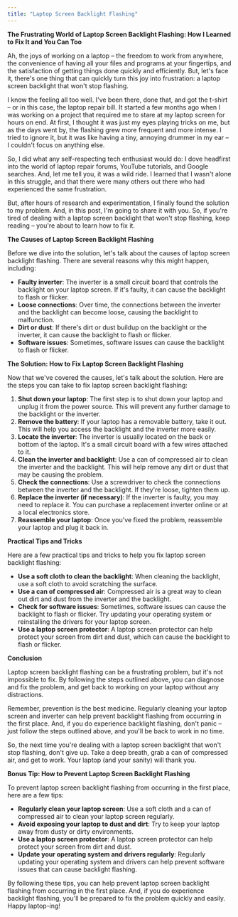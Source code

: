 ```yaml
---
title: "Laptop Screen Backlight Flashing"
---
```


**The Frustrating World of Laptop Screen Backlight Flashing: How I Learned to Fix It and You Can Too**

 Ah, the joys of working on a laptop – the freedom to work from anywhere, the convenience of having all your files and programs at your fingertips, and the satisfaction of getting things done quickly and efficiently. But, let's face it, there's one thing that can quickly turn this joy into frustration: a laptop screen backlight that won't stop flashing.

I know the feeling all too well. I've been there, done that, and got the t-shirt – or in this case, the laptop repair bill. It started a few months ago when I was working on a project that required me to stare at my laptop screen for hours on end. At first, I thought it was just my eyes playing tricks on me, but as the days went by, the flashing grew more frequent and more intense. I tried to ignore it, but it was like having a tiny, annoying drummer in my ear – I couldn't focus on anything else.

So, I did what any self-respecting tech enthusiast would do: I dove headfirst into the world of laptop repair forums, YouTube tutorials, and Google searches. And, let me tell you, it was a wild ride. I learned that I wasn't alone in this struggle, and that there were many others out there who had experienced the same frustration.

But, after hours of research and experimentation, I finally found the solution to my problem. And, in this post, I'm going to share it with you. So, if you're tired of dealing with a laptop screen backlight that won't stop flashing, keep reading – you're about to learn how to fix it.

**The Causes of Laptop Screen Backlight Flashing**

Before we dive into the solution, let's talk about the causes of laptop screen backlight flashing. There are several reasons why this might happen, including:

* **Faulty inverter**: The inverter is a small circuit board that controls the backlight on your laptop screen. If it's faulty, it can cause the backlight to flash or flicker.
* **Loose connections**: Over time, the connections between the inverter and the backlight can become loose, causing the backlight to malfunction.
* **Dirt or dust**: If there's dirt or dust buildup on the backlight or the inverter, it can cause the backlight to flash or flicker.
* **Software issues**: Sometimes, software issues can cause the backlight to flash or flicker.

**The Solution: How to Fix Laptop Screen Backlight Flashing**

Now that we've covered the causes, let's talk about the solution. Here are the steps you can take to fix laptop screen backlight flashing:

1. **Shut down your laptop**: The first step is to shut down your laptop and unplug it from the power source. This will prevent any further damage to the backlight or the inverter.
2. **Remove the battery**: If your laptop has a removable battery, take it out. This will help you access the backlight and the inverter more easily.
3. **Locate the inverter**: The inverter is usually located on the back or bottom of the laptop. It's a small circuit board with a few wires attached to it.
4. **Clean the inverter and backlight**: Use a can of compressed air to clean the inverter and the backlight. This will help remove any dirt or dust that may be causing the problem.
5. **Check the connections**: Use a screwdriver to check the connections between the inverter and the backlight. If they're loose, tighten them up.
6. **Replace the inverter (if necessary)**: If the inverter is faulty, you may need to replace it. You can purchase a replacement inverter online or at a local electronics store.
7. **Reassemble your laptop**: Once you've fixed the problem, reassemble your laptop and plug it back in.

**Practical Tips and Tricks**

Here are a few practical tips and tricks to help you fix laptop screen backlight flashing:

* **Use a soft cloth to clean the backlight**: When cleaning the backlight, use a soft cloth to avoid scratching the surface.
* **Use a can of compressed air**: Compressed air is a great way to clean out dirt and dust from the inverter and the backlight.
* **Check for software issues**: Sometimes, software issues can cause the backlight to flash or flicker. Try updating your operating system or reinstalling the drivers for your laptop screen.
* **Use a laptop screen protector**: A laptop screen protector can help protect your screen from dirt and dust, which can cause the backlight to flash or flicker.

**Conclusion**

Laptop screen backlight flashing can be a frustrating problem, but it's not impossible to fix. By following the steps outlined above, you can diagnose and fix the problem, and get back to working on your laptop without any distractions.

Remember, prevention is the best medicine. Regularly cleaning your laptop screen and inverter can help prevent backlight flashing from occurring in the first place. And, if you do experience backlight flashing, don't panic – just follow the steps outlined above, and you'll be back to work in no time.

So, the next time you're dealing with a laptop screen backlight that won't stop flashing, don't give up. Take a deep breath, grab a can of compressed air, and get to work. Your laptop (and your sanity) will thank you.

**Bonus Tip: How to Prevent Laptop Screen Backlight Flashing**

To prevent laptop screen backlight flashing from occurring in the first place, here are a few tips:

* **Regularly clean your laptop screen**: Use a soft cloth and a can of compressed air to clean your laptop screen regularly.
* **Avoid exposing your laptop to dust and dirt**: Try to keep your laptop away from dusty or dirty environments.
* **Use a laptop screen protector**: A laptop screen protector can help protect your screen from dirt and dust.
* **Update your operating system and drivers regularly**: Regularly updating your operating system and drivers can help prevent software issues that can cause backlight flashing.

By following these tips, you can help prevent laptop screen backlight flashing from occurring in the first place. And, if you do experience backlight flashing, you'll be prepared to fix the problem quickly and easily. Happy laptop-ing!